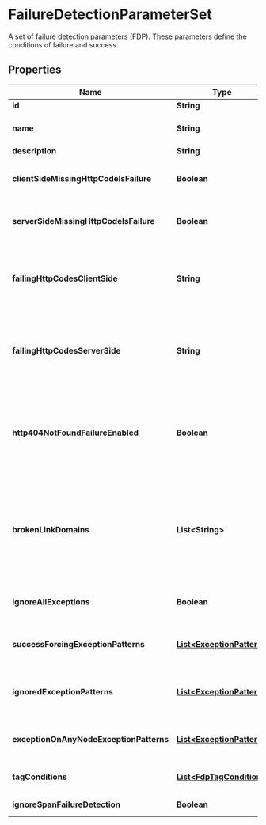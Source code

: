 

# FailureDetectionParameterSet

A set of failure detection parameters (FDP).   These parameters define the conditions of failure and success.

## Properties

| Name | Type | Description | Notes |
|------------ | ------------- | ------------- | -------------|
|**id** | **String** | The ID of the parameter set. |  [optional] |
|**name** | **String** | The display name of the FDP set.   The length of the name is limited to 150 characters. |  [optional] |
|**description** | **String** | A short description of the FDP set. |  [optional] |
|**clientSideMissingHttpCodeIsFailure** | **Boolean** | The missing HTTP response code on the client side is a failure (&#x60;true&#x60;) or a success (&#x60;false&#x60;).   If not set, &#x60;false&#x60; is used. |  [optional] |
|**serverSideMissingHttpCodeIsFailure** | **Boolean** | The missing HTTP response code on the server side is a failure (&#x60;true&#x60;) or a success (&#x60;false&#x60;).   If not set, &#x60;false&#x60; is used. |  [optional] |
|**failingHttpCodesClientSide** | **String** | A list of client side HTTP response codes that are considered a failure.   The format is a list of ranges and individual values (for example, &#x60;500-599, 400-499, 1008&#x60;).   If not set, the range of &#x60;400-599&#x60; is used. |  [optional] |
|**failingHttpCodesServerSide** | **String** | A list of server side HTTP response codes that are considered a failure.   The format is a list of ranges and individual values (for example, &#x60;500-599, 400-499, 1008&#x60;).If not set, the range of &#x60;500-599&#x60; is used. |  [optional] |
|**http404NotFoundFailureEnabled** | **Boolean** | Special handling of the 404 HTTP response code is enabled (&#x60;true&#x60;) or disabled (&#x60;false&#x60;). See **brokenLinkDomains** for special handling details.   Only applicable when 404 is NOT in the list of failing HTTP response codes and only for the server side.   If not set, &#x60;false&#x60; is used. |  [optional] |
|**brokenLinkDomains** | **List&lt;String&gt;** | A list of domains for the special handling of the 404 HTTP response code.   If the top domain of the *Referer* is presented in the list OR equals the top domain of the request&#39;s host, the 404 code is considered a failure.   Only applicable when **isHttp404NotFoundFailureEnabled** is set to &#x60;true&#x60;. |  [optional] |
|**ignoreAllExceptions** | **Boolean** | If set to true all exceptions will be ignored. Which means defined exception patterns will not have any effect. |  [optional] |
|**successForcingExceptionPatterns** | [**List&lt;ExceptionPattern&gt;**](ExceptionPattern.md) | A list of success exceptions.   If an exception on the entry node of the service matches *any* of these patterns it is considered a success. |  [optional] |
|**ignoredExceptionPatterns** | [**List&lt;ExceptionPattern&gt;**](ExceptionPattern.md) | A list of ignored exceptions.   If an exception on the entry node of the service matches *any* of these patterns it is ignored by failure detection. |  [optional] |
|**exceptionOnAnyNodeExceptionPatterns** | [**List&lt;ExceptionPattern&gt;**](ExceptionPattern.md) | A list of faulty exceptions.   If an exception on *any* node of the service matches *any* of these patterns it is considered a failure. |  [optional] |
|**tagConditions** | [**List&lt;FdpTagCondition&gt;**](FdpTagCondition.md) | A list of tag-based conditions.   If *any* condition is fulfilled the request is considered a failure. |  [optional] |
|**ignoreSpanFailureDetection** | **Boolean** | If set to true span failure detection will be ignored. |  [optional] |



